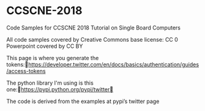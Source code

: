 # CCSCNE-2018
Code Samples for CCSCNE 2018 Tutorial on Single Board Computers

All code samples covered by Creative Commons base license: CC 0
Powerpoint covered by CC BY 

This page is where you generate the tokens:https://developer.twitter.com/en/docs/basics/authentication/guides/access-tokens

The python library I'm using is this one:https://pypi.python.org/pypi/twitter

The code is derived from the examples at pypi’s twitter page
